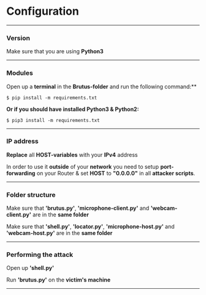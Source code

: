 # Configuration

___

### Version

Make sure that you are using **Python3**

___

### Modules

Open up a **terminal** in the **Brutus-folder** and run the following command:**

```shell
$ pip install -m requirements.txt
```

**Or if you should have installed Python3 & Python2:**

```shell
$ pip3 install -m requirements.txt
```

___

### IP address

**Replace** all **HOST-variables** with your **IPv4** address

In order to use it **outside** of your **network** you need to setup **port-forwarding** on your Router & set **HOST** to **"0.0.0.0"** in all **attacker scripts**.

____
### Folder structure

Make sure that **'brutus.py'**, **'microphone-client.py'** and **'webcam-client.py'** are in the **same folder**

Make sure that **'shell.py'**, **'locator.py'**, **'microphone-host.py'** and **'webcam-host.py'** are in the **same folder**
____
### Performing the attack

Open up **'shell.py'**

Run **'brutus.py'** on the **victim's machine**
___
